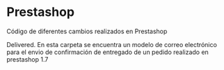 # Prestashop
Código de diferentes cambios realizados en Prestashop

Delivered. En esta carpeta se encuentra un modelo de correo electrónico para el envio de confirmación de entregado de un pedido realizado en prestashop 1.7 
